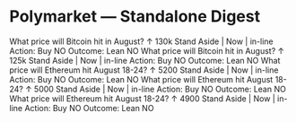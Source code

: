 # Polymarket — Standalone Digest

What price will Bitcoin hit in August? ↑ 130k
Stand Aside | Now | in-line
Action: Buy NO
Outcome: Lean NO
What price will Bitcoin hit in August? ↑ 125k
Stand Aside | Now | in-line
Action: Buy NO
Outcome: Lean NO
What price will Ethereum hit August 18-24? ↑ 5200
Stand Aside | Now | in-line
Action: Buy NO
Outcome: Lean NO
What price will Ethereum hit August 18-24? ↑ 5000
Stand Aside | Now | in-line
Action: Buy NO
Outcome: Lean NO
What price will Ethereum hit August 18-24? ↑ 4900
Stand Aside | Now | in-line
Action: Buy NO
Outcome: Lean NO
